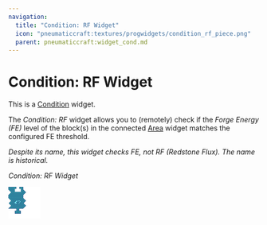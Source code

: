 ```yaml
---
navigation:
  title: "Condition: RF Widget"
  icon: "pneumaticcraft:textures/progwidgets/condition_rf_piece.png"
  parent: pneumaticcraft:widget_cond.md
---
```


# Condition: RF Widget

This is a [Condition](./conditions.md) widget.

The *Condition: RF* widget allows you to (remotely) check if the *Forge Energy (FE)* level of the block(s) in the connected [Area](./area.md) widget matches the configured FE threshold.

*Despite its name, this widget checks FE, not RF (Redstone Flux). The name is historical.*

*Condition: RF Widget*

![](condition_rf_piece.png)

